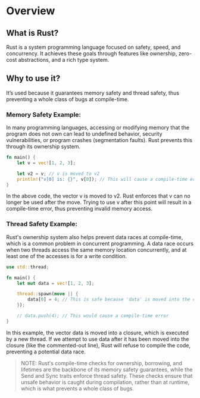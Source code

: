 # Overview

## What is Rust?

Rust is a system programming language focused on safety, speed, and concurrency.
It achieves these goals through features like ownership, zero-cost abstractions, and a rich type system.

## Why to use it?

It’s used because it guarantees memory safety and thread safety, thus preventing a whole class of bugs at compile-time.

### Memory Safety Example:

In many programming languages, accessing or modifying memory that the program does not own can lead to undefined
behavior, security vulnerabilities, or program crashes (segmentation faults). Rust prevents this through its ownership
system.

``` rust
fn main() {
    let v = vec![1, 2, 3];

    let v2 = v; // v is moved to v2
    println!("v[0] is: {}", v[0]); // This will cause a compile-time error
}
```

In the above code, the vector v is moved to v2. Rust enforces that v can no longer be used after the move. Trying to use
v after this point will result in a compile-time error, thus preventing invalid memory access.

### Thread Safety Example:

Rust's ownership system also helps prevent data races at compile-time, which is a common problem in concurrent
programming. A data race occurs when two threads access the same memory location concurrently, and at least one of the
accesses is for a write condition.

``` rust
use std::thread;

fn main() {
    let mut data = vec![1, 2, 3];

    thread::spawn(move || {
        data[0] = 4; // This is safe because 'data' is moved into the closure
    });

    // data.push(4); // This would cause a compile-time error
}
```

In this example, the vector data is moved into a closure, which is executed by a new thread. If we attempt to use data
after it has been moved into the closure (like the commented-out line), Rust will refuse to compile the code, preventing
a potential data race.

> NOTE: Rust's compile-time checks for ownership, borrowing, and lifetimes are the backbone of its memory safety
> guarantees,
> while the Send and Sync traits enforce thread safety. These checks ensure that unsafe behavior is caught during
> compilation, rather than at runtime, which is what prevents a whole class of bugs.


